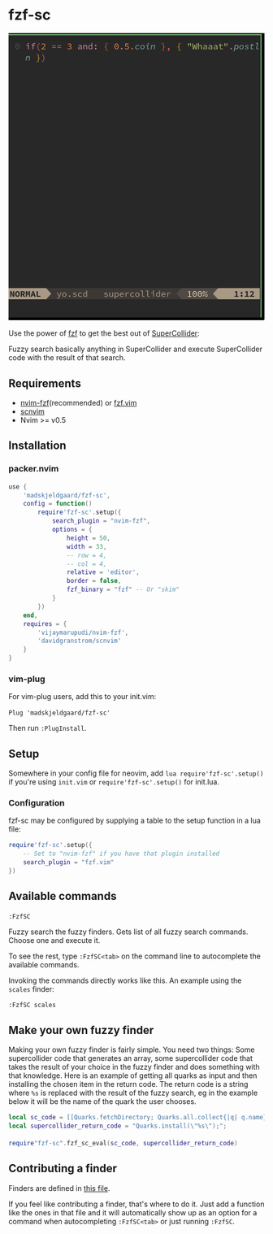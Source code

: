 # fzf-sc

![Fuzzy scales](assets/fzfsc-fuzzyscales.gif)

Use the power of [fzf](https://github.com/junegunn/fzf) to get the best out of [SuperCollider](https://supercollider:github::o/):

Fuzzy search basically anything in SuperCollider and execute SuperCollider code with the result of that search.

## Requirements

- [nvim-fzf](https://github.com/vijaymarupudi/nvim-fzf)(recommended) or [fzf.vim](https://github.com/junegunn/fzf.vim)
- [scnvim](https://github.com/davidgranstrom/scnvim)
- Nvim >= v0.5

## Installation

### packer.nvim

```lua
use {
	'madskjeldgaard/fzf-sc',
	config = function()
		require'fzf-sc'.setup({ 
			search_plugin = "nvim-fzf", 
			options = {
				height = 50,
				width = 33,
				-- row = 4,
				-- col = 4,
				relative = 'editor',
				border = false,
				fzf_binary = "fzf" -- Or "skim"
			}
		})
	end,
	requires = {
		'vijaymarupudi/nvim-fzf',
		'davidgranstrom/scnvim'
	}
}
```

### vim-plug
For vim-plug users, add this to your init.vim:

`Plug 'madskjeldgaard/fzf-sc'`

Then run `:PlugInstall`.

## Setup

Somewhere in your config file for neovim, add `lua require'fzf-sc'.setup()` if you're using `init.vim` or `require'fzf-sc'.setup()` for init.lua.

### Configuration

fzf-sc may be configured by supplying a table to the setup function in a lua file:

```lua
require'fzf-sc'.setup({
	-- Set to "nvim-fzf" if you have that plugin installed
	search_plugin = "fzf.vim" 
})
```

## Available commands
`:FzfSC`

Fuzzy search the fuzzy finders. Gets list of all fuzzy search commands. Choose one and execute it.

To see the rest, type `:FzfSC<tab>` on the command line to autocomplete the available commands.

Invoking the commands directly works like this. An example using the `scales` finder:

```bash
:FzfSC scales
```

## Make your own fuzzy finder

Making your own fuzzy finder is fairly simple. You need two things: Some supercollider code that generates an array, some supercollider code that takes the result of your choice in the fuzzy finder and does something with that knowledge. Here is an example of getting all quarks as input and then installing the chosen item in the return code. The return code is a string where `%s` is replaced with the result of the fuzzy search, eg in the example below it will be the name of the quark the user chooses.

```lua
local sc_code = [[Quarks.fetchDirectory; Quarks.all.collect{|q| q.name}]];
local supercollider_return_code = "Quarks.install(\"%s\");";

require"fzf-sc".fzf_sc_eval(sc_code, supercollider_return_code)
```

## Contributing a finder

Finders are defined in [this file](lua/fzf-sc/finders.lua). 

If you feel like contributing a finder, that's where to do it. Just add a function like the ones in that file and it will automatically show up as an option for a command when autocompleting `:FzfSC<tab>` or just running `:FzfSC`.
